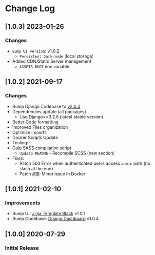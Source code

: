 # Change Log

## [1.0.3] 2023-01-26
### Changes

- `Bump UI version`: v1.0.2
  - `Persistent Dark-mode` (local storage)
- Added CDN/Static Server management
  - `ASSETS_ROOT` env variable

## [1.0.2] 2021-09-17
### Changes

- Bump Django Codebase to [v2.0.4](https://github.com/app-generator/boilerplate-code-django-dashboard/releases)
- Dependencies update (all packages)
  - Use Django==3.2.6 (latest stable version)
- Better Code formatting
- Improved Files organization
- Optimize imports
- Docker Scripts Update 
- Tooling:
- Gulp SASS compilation script   
  - `Update README` - Recompile SCSS (new section)
- Fixes: 
  - Patch 500 Error when authenticated users access `admin` path (no slash at the end)
  - Patch [#16](https://github.com/app-generator/boilerplate-code-django-dashboard/issues/16): Minor issue in Docker 

## [1.0.1] 2021-02-10
### Improvements 

- Bump UI: [Jinja Template Black](https://github.com/app-generator/jinja-black-dashboard) v1.0.1
- Bump Codebase: [Django Dashboard](https://github.com/app-generator/boilerplate-code-django-dashboard) v1.0.4

## [1.0.0] 2020-07-29
### Initial Release
